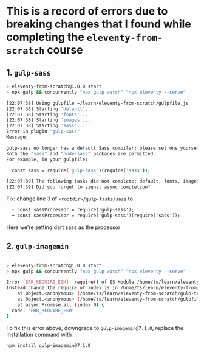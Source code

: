 # This is a record of errors due to breaking changes that I found while completing the `eleventy-from-scratch` course

## 1. `gulp-sass`

```sh
> eleventy-from-scratch@1.0.0 start
> npx gulp && concurrently "npx gulp watch" "npx eleventy --serve"

[22:07:38] Using gulpfile ~/learn/eleventy-from-scratch/gulpfile.js
[22:07:38] Starting 'default'...
[22:07:38] Starting 'fonts'...
[22:07:38] Starting 'images'...
[22:07:38] Starting 'sass'...
Error in plugin "gulp-sass"
Message:

gulp-sass no longer has a default Sass compiler; please set one yourself.
Both the "sass" and "node-sass" packages are permitted.
For example, in your gulpfile:

  const sass = require('gulp-sass')(require('sass'));

[22:07:39] The following tasks did not complete: default, fonts, images, sass
[22:07:39] Did you forget to signal async completion?
```

Fix: change line 3 of `<rootdir>/gulp-tasks/sass` to

```diff
  - const sassProcessor = require('gulp-sass');
  + const sassProcessor = require('gulp-sass')(require('sass'));
```

Here we're setting dart sass as the processor

## 2. `gulp-imagemin`

```sh

> eleventy-from-scratch@1.0.0 start
> npx gulp && concurrently "npx gulp watch" "npx eleventy --serve"

Error [ERR_REQUIRE_ESM]: require() of ES Module /home/ts/learn/eleventy-from-scratch/node_modules/gulp-imagemin/index.js from /home/ts/learn/eleventy-from-scratch/gulp-tasks/images.js not supported.
Instead change the require of index.js in /home/ts/learn/eleventy-from-scratch/gulp-tasks/images.js to a dynamic import() which is available in all CommonJS modules.
    at Object.<anonymous> (/home/ts/learn/eleventy-from-scratch/gulp-tasks/images.js:2:18)
    at Object.<anonymous> (/home/ts/learn/eleventy-from-scratch/gulpfile.js:5:16)
    at async Promise.all (index 0) {
  code: 'ERR_REQUIRE_ESM'
}
```

To fix this error above, downgrade to `gulp-imagemin@7.1.0`, replace the installation command with 

```
npm install gulp-imagemin@7.1.0
```